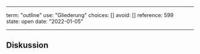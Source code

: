 
---
term:      "outline"
use:       "Gliederung"
choices:   []
avoid:     []
reference: 599        
state:     open
date:      "2022-01-05"

---

## Diskussion

